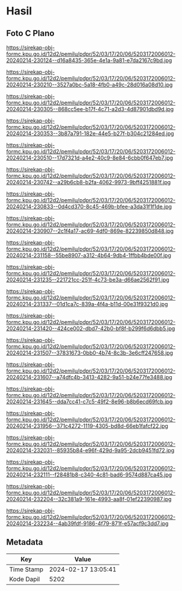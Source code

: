 # Hasil

## Foto C Plano

https://sirekap-obj-formc.kpu.go.id/12d2/pemilu/pdpr/52/03/17/20/06/5203172006012-20240214-230124--d16a8435-365e-4e1a-9a81-e7da2167c9bd.jpg

https://sirekap-obj-formc.kpu.go.id/12d2/pemilu/pdpr/52/03/17/20/06/5203172006012-20240214-230210--3527a0bc-5a18-4fb0-a49c-28d016a08d10.jpg

https://sirekap-obj-formc.kpu.go.id/12d2/pemilu/pdpr/52/03/17/20/06/5203172006012-20240214-230305--868cc5ee-b17f-4c71-a2d3-4d87901dbd9d.jpg

https://sirekap-obj-formc.kpu.go.id/12d2/pemilu/pdpr/52/03/17/20/06/5203172006012-20240214-230353--3b87a791-182e-44e5-b27f-b304c21284ed.jpg

https://sirekap-obj-formc.kpu.go.id/12d2/pemilu/pdpr/52/03/17/20/06/5203172006012-20240214-230510--17d7321d-a4e2-40c9-8e84-6cbb0f647eb7.jpg

https://sirekap-obj-formc.kpu.go.id/12d2/pemilu/pdpr/52/03/17/20/06/5203172006012-20240214-230742--a29b6cb8-b2fa-4062-9973-9bff4251881f.jpg

https://sirekap-obj-formc.kpu.go.id/12d2/pemilu/pdpr/52/03/17/20/06/5203172006012-20240214-230833--0d4cd370-8c45-469b-bfee-a3da31f1f1de.jpg

https://sirekap-obj-formc.kpu.go.id/12d2/pemilu/pdpr/52/03/17/20/06/5203172006012-20240214-230907--2c1f4a17-ac69-4df0-869e-82239850d848.jpg

https://sirekap-obj-formc.kpu.go.id/12d2/pemilu/pdpr/52/03/17/20/06/5203172006012-20240214-231158--55be8907-a312-4b64-9db4-1ffbb4bde00f.jpg

https://sirekap-obj-formc.kpu.go.id/12d2/pemilu/pdpr/52/03/17/20/06/5203172006012-20240214-231235--221721cc-251f-4c73-be3a-d66ae2562f91.jpg

https://sirekap-obj-formc.kpu.go.id/12d2/pemilu/pdpr/52/03/17/20/06/5203172006012-20240214-231337--01d1ca7c-839a-4f4a-b11d-00e31f9321d0.jpg

https://sirekap-obj-formc.kpu.go.id/12d2/pemilu/pdpr/52/03/17/20/06/5203172006012-20240214-231420--424ce002-dbd7-42b0-bf8f-b299f6d6dbb5.jpg

https://sirekap-obj-formc.kpu.go.id/12d2/pemilu/pdpr/52/03/17/20/06/5203172006012-20240214-231507--37831673-0bb0-4b74-8c3b-3e6cff247658.jpg

https://sirekap-obj-formc.kpu.go.id/12d2/pemilu/pdpr/52/03/17/20/06/5203172006012-20240214-231607--a74dfc4b-3413-4282-9a51-b24e77fe3488.jpg

https://sirekap-obj-formc.kpu.go.id/12d2/pemilu/pdpr/52/03/17/20/06/5203172006012-20240214-231645--dda7cc41-c7c5-49f2-8e96-b8b6ecd69fcb.jpg

https://sirekap-obj-formc.kpu.go.id/12d2/pemilu/pdpr/52/03/17/20/06/5203172006012-20240214-231956--371c4272-1119-4305-bd8d-66eb1fafcf22.jpg

https://sirekap-obj-formc.kpu.go.id/12d2/pemilu/pdpr/52/03/17/20/06/5203172006012-20240214-232031--85935b84-e96f-429d-9a95-2dcb9451fd72.jpg

https://sirekap-obj-formc.kpu.go.id/12d2/pemilu/pdpr/52/03/17/20/06/5203172006012-20240214-232111--f28481b8-c340-4c81-bad6-9574d887ca45.jpg

https://sirekap-obj-formc.kpu.go.id/12d2/pemilu/pdpr/52/03/17/20/06/5203172006012-20240214-232204--32c381a9-161e-4993-aa8f-01ef22390987.jpg

https://sirekap-obj-formc.kpu.go.id/12d2/pemilu/pdpr/52/03/17/20/06/5203172006012-20240214-232234--4ab39fdf-9186-4f79-871f-e57acf9c3dd7.jpg


## Metadata

| Key        | Value               |
| ---------- | ------------------- |
| Time Stamp | 2024-02-17 13:05:41 |
| Kode Dapil | 5202                |



